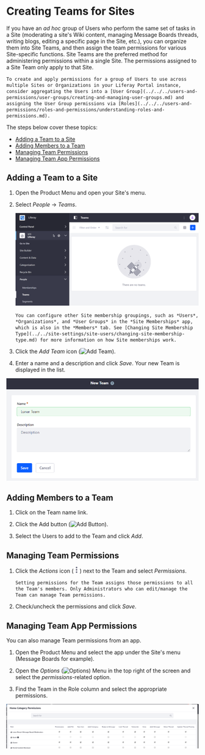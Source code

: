 # Creating Teams for Sites

If you have an *ad hoc* group of Users who perform the same set of tasks in a Site (moderating a site's Wiki content, managing Message Boards threads, writing blogs, editing a specific page in the Site, etc.), you can organize them into Site Teams, and then assign the team permissions for various Site-specific functions. Site Teams are the preferred method for administering permissions within a single Site. The permissions assigned to a Site Team only apply to that Site.

```{note}
To create and apply permissions for a group of Users to use across multiple Sites or Organizations in your Liferay Portal instance, consider aggregating the Users into a [User Group](../../../users-and-permissions/user-groups/creating-and-managing-user-groups.md) and assigning the User Group permissions via [Roles](../../../users-and-permissions/roles-and-permissions/understanding-roles-and-permissions.md).
```

The steps below cover these topics:

* [Adding a Team to a Site](#adding-a-team-to-a-site)
* [Adding Members to a Team](#adding-members-to-a-team)
* [Managing Team Permissions](#managing-team-permissions)
* [Managing Team App Permissions](#managing-team-app-permissions)

## Adding a Team to a Site

1. Open the Product Menu and open your Site's menu.
1. Select *People* &rarr; *Teams*.

    ![Create Teams through the People heading the Product Menu.](./creating-teams-for-sites/images/01.png)

    ```{note}
    You can configure other Site membership groupings, such as *Users*, *Organizations*, and *User Groups* in the *Site Memberships* app, which is also in the *Members* tab. See [Changing Site Membership Type](../../site-settings/site-users/changing-site-membership-type.md) for more information on how Site memberships work.
    ```

1. Click the *Add Team* icon (![Add Team](../../../images/icon-add.png)).

1. Enter a name and a description and click *Save*. Your new Team is displayed in the list.

![Creating Teams within your Site can foster teamwork and collaboration, as Team permissions enable Team members to access the same resources and perform the same types of tasks.](./creating-teams-for-sites/images/02.png)

## Adding Members to a Team

1. Click on the Team name link.

1. Click the Add button (![Add Button](../../../images/icon-add.png)).

1. Select the Users to add to the Team and click *Add*.

## Managing Team Permissions

1. Click the *Actions* icon (![Actions](../../../images/icon-actions.png)) next to the Team and select *Permissions*.

    ```{note}
    Setting permissions for the Team assigns those permissions to all the Team's members. Only Administrators who can edit/manage the Team can manage Team permissions.
    ```

1. Check/uncheck the permissions and click *Save*.

## Managing Team App Permissions

You can also manage Team permissions from an app.

1. Open the Product Menu and select the app under the Site's menu (Message Boards for example).

1. Open the *Options* (![Options](../../../images/icon-options.png)) Menu in the top right of the screen and select the *permissions*-related option.

1. Find the Team in the Role column and select the appropriate permissions.

![The Lunar Resort Message Board Moderators Site Team has unlimited permissions on the Message Boards application.](./creating-teams-for-sites/images/03.png)
